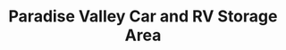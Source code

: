 ---
title: "Paradise Valley Car and RV Storage Area"
url: /grand-junction/paradise-valley-car-and-rv-storage-area/
shop: Mieten
---